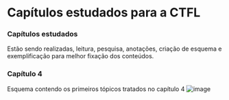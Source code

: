 # Capítulos estudados para a CTFL
### Capítulos estudados
Estão sendo realizadas, leitura, pesquisa, anotações, criação de esquema e exemplificação para melhor fixação dos conteúdos.



### Capítulo 4
Esquema contendo os primeiros tópicos tratados no capítulo 4
![image](https://github.com/Natalirodriguess/estudos/assets/101203099/19488ff7-6818-4eae-b524-a336c62e4fa4)




